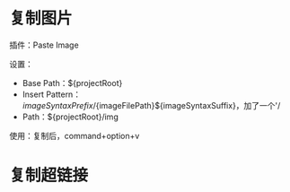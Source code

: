 
# 复制图片

插件：Paste Image

设置：
- Base Path：${projectRoot}
- Insert Pattern：${imageSyntaxPrefix}/${imageFilePath}${imageSyntaxSuffix}，加了一个'/
- Path：${projectRoot}/img

使用：复制后，command+option+v

# 复制超链接

